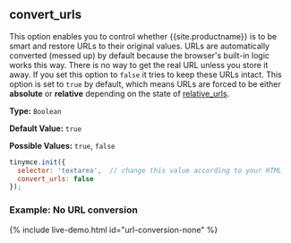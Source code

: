## convert_urls

This option enables you to control whether {{site.productname}} is to be smart and restore URLs to their original values. URLs are automatically converted (messed up) by default because the browser's built-in logic works this way. There is no way to get the real URL unless you store it away. If you set this option to `false` it tries to keep these URLs intact. This option is set to `true` by default, which means URLs are forced to be either **absolute** or **relative** depending on the state of [relative_urls](#relative_urls).

**Type:** `Boolean`

**Default Value:** `true`

**Possible Values:** `true`, `false`

```js
tinymce.init({
  selector: 'textarea',  // change this value according to your HTML
  convert_urls: false
});
```

### Example: No URL conversion

{% include live-demo.html id="url-conversion-none" %}